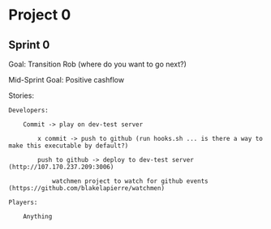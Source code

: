 Project 0
=========

Sprint 0
---------

Goal: Transition Rob (where do you want to go next?)

Mid-Sprint Goal: Positive cashflow


Stories:

    Developers:

        Commit -> play on dev-test server

            x commit -> push to github (run hooks.sh ... is there a way to make this executable by default?)
            
            push to github -> deploy to dev-test server (http://107.170.237.209:3006)
                
                watchmen project to watch for github events (https://github.com/blakelapierre/watchmen)

    Players:

        Anything